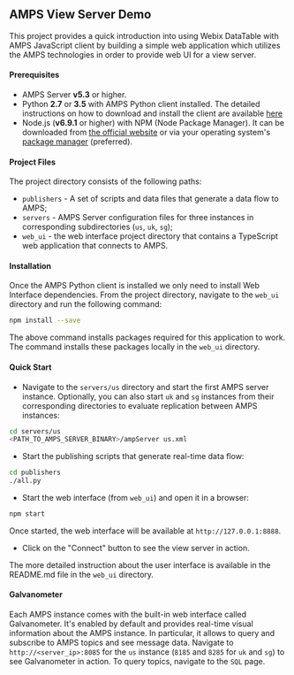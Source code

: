 ## AMPS View Server Demo

This project provides a quick introduction into using Webix DataTable with AMPS 
JavaScript client by building a simple web application which utilizes the AMPS 
technologies in order to provide web UI for a view server.


#### Prerequisites

- AMPS Server **v5.3** or higher.
- Python **2.7** or **3.5** with AMPS Python client installed. The detailed instructions on how to download 
  and install the client are available [here](http://devnull.crankuptheamps.com/documentation/html/5.3.0.0/dev-guides/python/html/chapters/installing.html)
- Node.js (**v6.9.1** or higher) with NPM (Node Package Manager). It can be downloaded from [the official website](https://nodejs.org/en/download/) or via 
  your operating system's [package manager](https://nodejs.org/en/download/package-manager/) (preferred).


#### Project Files

The project directory consists of the following paths:

- `publishers` - A set of scripts and data files that generate a data flow to AMPS;
- `servers` - AMPS Server configuration files for three instances in corresponding subdirectories (`us`, `uk`, `sg`);
- `web_ui` - the web interface project directory that contains a TypeScript web application that connects to AMPS.


#### Installation

Once the AMPS Python client is installed we only need to install Web Interface dependencies. From the project directory, 
navigate to the `web_ui` directory and run the following command:

```bash
npm install --save
```

The above command installs packages required for this application to work. The 
command installs these packages locally in the `web_ui` directory.


#### Quick Start

- Navigate to the `servers/us` directory and start the first AMPS server instance. Optionally, you can also
  start `uk` and `sg` instances from their corresponding directories to evaluate replication between AMPS instances:

```bash
cd servers/us
<PATH_TO_AMPS_SERVER_BINARY>/ampServer us.xml
```

- Start the publishing scripts that generate real-time data flow:

```bash
cd publishers
./all.py
```

- Start the web interface (from `web_ui`) and open it in a browser:

```bash
npm start
```

Once started, the web interface will be available at `http://127.0.0.1:8888`.

- Click on the "Connect" button to see the view server in action.

The more detailed instruction about the user interface is available in the README.md file in the `web_ui` directory.


#### Galvanometer

Each AMPS instance comes with the built-in web interface called Galvanometer. It's enabled by default and provides
real-time visual information about the AMPS instance. In particular, it allows to query and subscribe to AMPS topics 
and see message data. Navigate to `http://<server_ip>:8085` for the `us` instance (`8185` and `8285` for `uk` and `sg`)
to see Galvanometer in action. To query topics, navigate to the `SQL` page.
